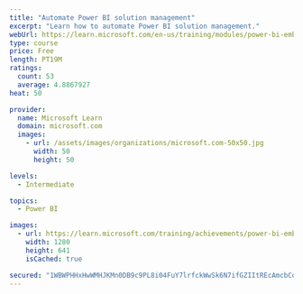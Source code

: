 ```yaml
---
title: "Automate Power BI solution management"
excerpt: "Learn how to automate Power BI solution management."
webUrl: https://learn.microsoft.com/en-us/training/modules/power-bi-embedded-automate/
type: course
price: Free
length: PT19M
ratings:
  count: 53
  average: 4.8867927
heat: 50

provider:
  name: Microsoft Learn
  domain: microsoft.com
  images:
    - url: /assets/images/organizations/microsoft.com-50x50.jpg
      width: 50
      height: 50

levels:
  - Intermediate

topics:
  - Power BI

images:
  - url: https://learn.microsoft.com/training/achievements/power-bi-embedded-automate-social.png
    width: 1280
    height: 641
    isCached: true

secured: "1WBWPHHxHwWMHJKMn0DB9c9PL8i04FuY7lrfckWwSk6N7ifGZIItREcAmcbCqgBfThVjF2JQFHmtMsEhOxMYM/jzXQS/rrl+jfQRqHRJC5N+0fDuvGBj0ISaRG8pIoFqrsi1EK7xxAneHE26GPvrVGembkDwYNuJs0TO7/cVCcJbVWvcI+fa9Wj533N9QHiIoJL+4hYgqQAJss2o7pFw8K7UJoY+gFDq02SOKZFwjep35tyXmwIoynYeTX/SLkZufWg92PVfke+z//nHtkbcBDV30dE4/TtGXt/NdRYDtepieOGpgLfdVul8FLwr+wXwwzP3B1hjg8D6COgwlS6kfk6ok7MEXMOodQIjo92uNdUKTDTTrIbkK0hWjjSViik9KNvsjDMXG6vQAD5hNhnn9vg2hmHH4jzUwdqgt1i9zW8=;/emtPdByWM84LQy7/qei0Q=="
---
```


